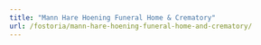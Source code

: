 ```yaml
---
title: "Mann Hare Hoening Funeral Home & Crematory"
url: /fostoria/mann-hare-hoening-funeral-home-and-crematory/
---
```

